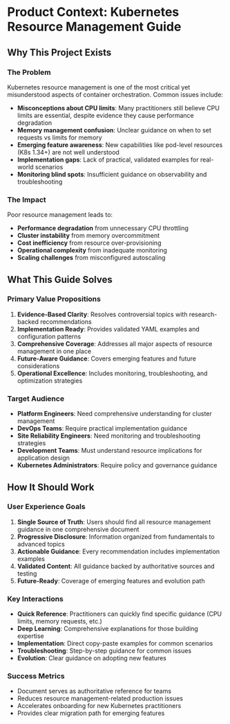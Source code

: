 # Product Context: Kubernetes Resource Management Guide

## Why This Project Exists

### The Problem
Kubernetes resource management is one of the most critical yet misunderstood aspects of container orchestration. Common issues include:

- **Misconceptions about CPU limits**: Many practitioners still believe CPU limits are essential, despite evidence they cause performance degradation
- **Memory management confusion**: Unclear guidance on when to set requests vs limits for memory
- **Emerging feature awareness**: New capabilities like pod-level resources (K8s 1.34+) are not well understood
- **Implementation gaps**: Lack of practical, validated examples for real-world scenarios
- **Monitoring blind spots**: Insufficient guidance on observability and troubleshooting

### The Impact
Poor resource management leads to:
- **Performance degradation** from unnecessary CPU throttling
- **Cluster instability** from memory overcommitment
- **Cost inefficiency** from resource over-provisioning
- **Operational complexity** from inadequate monitoring
- **Scaling challenges** from misconfigured autoscaling

## What This Guide Solves

### Primary Value Propositions
1. **Evidence-Based Clarity**: Resolves controversial topics with research-backed recommendations
2. **Implementation Ready**: Provides validated YAML examples and configuration patterns
3. **Comprehensive Coverage**: Addresses all major aspects of resource management in one place
4. **Future-Aware Guidance**: Covers emerging features and future considerations
5. **Operational Excellence**: Includes monitoring, troubleshooting, and optimization strategies

### Target Audience
- **Platform Engineers**: Need comprehensive understanding for cluster management
- **DevOps Teams**: Require practical implementation guidance
- **Site Reliability Engineers**: Need monitoring and troubleshooting strategies
- **Development Teams**: Must understand resource implications for application design
- **Kubernetes Administrators**: Require policy and governance guidance

## How It Should Work

### User Experience Goals
1. **Single Source of Truth**: Users should find all resource management guidance in one comprehensive document
2. **Progressive Disclosure**: Information organized from fundamentals to advanced topics
3. **Actionable Guidance**: Every recommendation includes implementation examples
4. **Validated Content**: All guidance backed by authoritative sources and testing
5. **Future-Ready**: Coverage of emerging features and evolution path

### Key Interactions
- **Quick Reference**: Practitioners can quickly find specific guidance (CPU limits, memory requests, etc.)
- **Deep Learning**: Comprehensive explanations for those building expertise
- **Implementation**: Direct copy-paste examples for common scenarios
- **Troubleshooting**: Step-by-step guidance for common issues
- **Evolution**: Clear guidance on adopting new features

### Success Metrics
- Document serves as authoritative reference for teams
- Reduces resource management-related production issues
- Accelerates onboarding for new Kubernetes practitioners
- Provides clear migration path for emerging features
